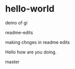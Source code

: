 


# hello-world
demo of gi

readme-edits

making chnges in readme edits


Hello how are you doing.

master
